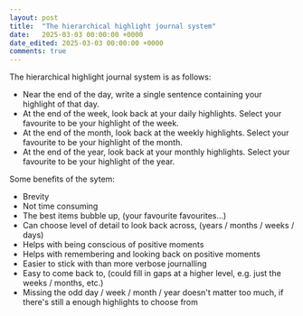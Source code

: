 ```yaml
---
layout: post
title:  "The hierarchical highlight journal system"
date:   2025-03-03 00:00:00 +0000
date_edited: 2025-03-03 00:00:00 +0000
comments: true
---
```


The hierarchical highlight journal system is as follows:
- Near the end of the day, write a single sentence containing your highlight of that day.
- At the end of the week, look back at your daily highlights. Select your favourite to be your highlight of the week.
- At the end of the month, look back at the weekly highlights. Select your favourite to be your highlight of the month.
- At the end of the year, look back at your monthly highlights. Select your favourite to be your highlight of the year.

Some benefits of the sytem:
- Brevity
- Not time consuming
- The best items bubble up, (your favourite favourites...)
- Can choose level of detail to look back across, (years / months / weeks / days)
- Helps with being conscious of positive moments
- Helps with remembering and looking back on positive moments
- Easier to stick with than more verbose journalling
- Easy to come back to, (could fill in gaps at a higher level, e.g. just the weeks / months, etc.)
- Missing the odd day / week / month / year doesn't matter too much, if there's still a enough highlights to choose from

